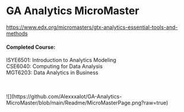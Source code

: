# GA Analytics MicroMaster
https://www.edx.org/micromasters/gtx-analytics-essential-tools-and-methods

#### Completed Course:
ISYE6501: Introduction to Analytics Modeling <br>
CSE6040: Computing for Data Analysis <br>
MGT6203: Data Analytics in Business <br>

<br>
<br>
![](https://github.com/Alexxxalot/GA-Analytics-MicroMaster/blob/main/Readme/MicroMasterPage.png?raw=true)

